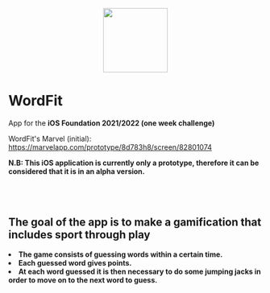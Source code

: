 <p align="center"><img src="../main/WordFit/Images/ProgettoIcon.png" width="128" height="128"></p>
<h1>WordFit</h1>
App for the <b>iOS Foundation 2021/2022 (one week challenge)</b>

WordFit's Marvel (initial): https://marvelapp.com/prototype/8d783h8/screen/82801074

<b>N.B: This iOS application is currently only a prototype, therefore it can be considered that it is in an alpha version. <b>
  <br></br>  <br></br>
<h2>The goal of the app is to make a gamification that includes sport through play</h2>

<li>The game consists of guessing words within a certain time.</li>
<li>Each guessed word gives points.</li> 
<li>At each word guessed it is then necessary to do some jumping jacks in order to move on to the next word to guess.</li>

